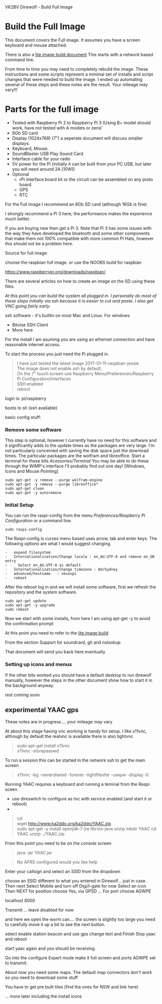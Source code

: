 VK2BV Direwolf - Build Full Image

 

# Build the Full Image

This document covers the Full image. It assumes you have a screen keyboard and mouse attached.

There is also a [lite image build document](https://github.com/sgtsmall/VK2BV_Direwolf/blob/master/docs/VK2BV_direwolflite_build.md) This starts with a network based command line.

From time to time you may need to completely rebuild the image. These instructions and some scripts represent a minimal set of installs and script changes that were needed to build the image. I ended up automating several of these steps and these notes are the result. Your mileage may vary!!!

# Parts for the full image

  - Tested with Raspberry Pi 2 to Raspberry Pi 3 (Using B+ model should work, have not tested with A models or zero)'
  - 8Gb SD card
  - Display (1024x768) (7") a seperate document will discuss smaller displays.
  - Keyboard, Mouse.
  - SoundBlaster USB Play Sound Card
  - Interface cable for your radio
  - 5V power for the Pi (initially it can be built from your PC USB, but later you will need around 2A [10W])
  - Optional
    - rPi interface board kit or the circuit can be assembled on any proto board. 
    - GPS
    - RTC

For the Full image I recommend an 8Gb SD card (although 16Gb is fine)

I strongly recommend a Pi 3 here, the performance makes the experience much better.

If you are buying new then get a Pi 3. Note that Pi 3 has some issues with the way they have developed the bluetooth and some other components that make them not 100% compatible with more common Pi Hats, however this should not be a problem here.

Source for full image:

choose the raspbian full image.
or use the NOOBS build for raspbian

https://www.raspberrypi.org/downloads/raspbian/

There are several articles on how to create an image on the SD using these files.



_At this point you can build the system all plugged in. I personally do most of these steps initially via ssh because it is easier to cut and paste. I also get VNC going fairly early._

ssh software - it's builtin on most Mac and Linux. For windows 
  - Bitvise SSH Client
  - More here


For the install I am asuming you are using an ethernet connection and have reasonable internet access.

To start the process you just need the Pi plugged in.

> I have just tested the latest image 2017-01-11-raspbian-jessie  
> The image does not enable ssh by default.  
> On the 7" touch screen use Raspberry Menu/Preferences/Raspberry Pi Configuration/Interfaces  
>  SSH enabled  
> reboot  



login is: pi/raspberry

boots to sh (ssh available)

basic config stuff:


### Remove some software
This step is optional, however I currently have no need for this software and it significantly adds to the update times as the packages are very large. I'm not particularly concerned with saving the disk space just the download times.
The particular packages are the wolfram and libreoffice.
Start a terminal for these bits _Acessories/Terminal_ You may be able to do these through the WIMP's interface I'll probably find out one day! [Windows, Icons and Mouse Pointing]

```
sudo apt-get -y remove --purge wolfram-engine
sudo apt-get -y remove --purge libreoffice*
sudo apt-get clean
sudo apt-get -y autoremove
```

### Initial Setup

You can run the raspi-config from the menu _Preferences/Raspberry Pi Configuration_ or a command line.

```
sudo raspi-config
```

The Raspi-config is curses menu based uses arrow, tab and enter keys. The following options are what I would suggest changing.  
  
  
    
    -   expand filesystem  
    -   Internationalization/Change locale : en_AU.UTF-8 and remove en_GB entry 
    -     Select en_AU.UTF-8 as default
    -   Internationalization/Change timezone : AU/Sydney  
    -   advanced/hostname   : vkxxxpi  
    -   reboot  

After the reboot log in and we will install some software, first we refresh the repository and the system software.

```shell
sudo apt-get update
sudo apt-get -y upgrade
sudo reboot
```

Now we start with some installs, from here I am using apt-get -y to avoid the confirmation prompt

At this point you need to refer to the [lite image build](https://github.com/sgtsmall/VK2BV_Direwolf/blob/master/docs/VK2BV_direwolflite_build.md#support-for-soundcard-git-and-nslookup)

From the section 
Support for soundcard, git and nslookup



That document will send you back here eventually


### Setting up icons and menus

If the other bits worked you should have a default desktop to run direwolf manually, however the steps in the other document show how to start it in the background anyway.

rest coming soon

## experimental YAAC gps

These notes are in progress.... your mileage may vary

At about this stage having vnc working is handy for setup.
I like x11vnc, although by default the realvnc is available
there is also tightvnc

> sudo apt-get install x11vnc  
> x11vnc -storepasswd  

To run a session this can be started in the network ssh to get the main screen 
> x11vnc -bg -nevershared -forever -tightfilexfer -usepw -display :0  

Running YAAC requires a keyboard and running a teminal from the Raspi sceen.

- use direswitch to configure as tnc with service enabled (and start it or reboot)
- 
> cd  
> wget http://www.ka2ddo.org/ka2ddo/YAAC.zip  
> sudo apt-get -y install openjdk-7-jre librxtx-java unzip
> mkdir YAAC
> cd YAAC
> unzip ../YAAC.zip

From this point you need to be on the console screen

> java -jar YAAC.jar


> No APRS configured would you like help

Enter your callsign and select an SSID from the dropdown

choose an SSID different to what you entered in Direwolf... just in case.
Then next
Select Mobile and turn off Digi/I-gate for now
Select an icon
Then NEXT
for position choose Yes, via GPSD
...
For port choose AGWPE

localhost
8000

Transmit ... leave disabled for now

and here we open the worm can.... the screen is slightly too large you need to carefully move it up a bit to see the next button.

select enable station beacon and use gps
change text and Finish
Stop yaac and reboot

start yaac again and you should be receiving.

Go into the configure Expert mode  make it full screen and ports AGWPE set to transmit.

About now you need some maps. The default map connectors don't work so you need to download some stuff

You have to get pre built tiles (find the ones for NSW and link here)


... more later including the install icons


